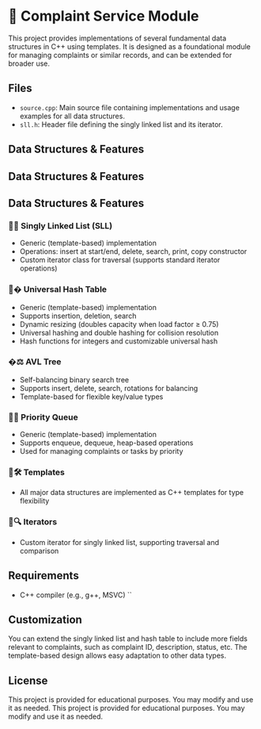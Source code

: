 # 🚦 Complaint Service Module

This project provides implementations of several fundamental data structures in C++ using templates. It is designed as a foundational module for managing complaints or similar records, and can be extended for broader use.

## Files
- `source.cpp`: Main source file containing implementations and usage examples for all data structures.
- `sll.h`: Header file defining the singly linked list and its iterator.

## Data Structures & Features

## Data Structures & Features

## Data Structures & Features

### 🧬✨ Singly Linked List (SLL)

- Generic (template-based) implementation
- Operations: insert at start/end, delete, search, print, copy constructor
- Custom iterator class for traversal (supports standard iterator operations)

### 🧠� Universal Hash Table

- Generic (template-based) implementation
- Supports insertion, deletion, search
- Dynamic resizing (doubles capacity when load factor ≥ 0.75)
- Universal hashing and double hashing for collision resolution
- Hash functions for integers and customizable universal hash

### �⚖️ AVL Tree

- Self-balancing binary search tree
- Supports insert, delete, search, rotations for balancing
- Template-based for flexible key/value types

### 🚀🎯 Priority Queue

- Generic (template-based) implementation
- Supports enqueue, dequeue, heap-based operations
- Used for managing complaints or tasks by priority

### 🧩🛠️ Templates

- All major data structures are implemented as C++ templates for type flexibility

### 🧭🔍 Iterators

- Custom iterator for singly linked list, supporting traversal and comparison

## Requirements
- C++ compiler (e.g., g++, MSVC)
``

## Customization
You can extend the singly linked list and hash table to include more fields relevant to complaints, such as complaint ID, description, status, etc. The template-based design allows easy adaptation to other data types.

## License
This project is provided for educational purposes. You may modify and use it as needed.
This project is provided for educational purposes. You may modify and use it as needed.
